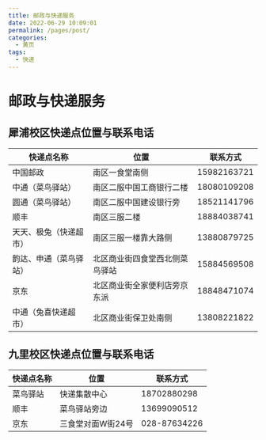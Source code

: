 ```yaml
---
title: 邮政与快递服务
date: 2022-06-29 10:09:01
permalink: /pages/post/
categories:
  - 黄页
tags:
  - 快递
---
```


<!-- markdownlint-disable MD025 MD033 -->

# 邮政与快递服务

## 犀浦校区快递点位置与联系电话

|快递点名称|位置|联系方式|
|---|---|---|
|中国邮政|南区一食堂南侧|15982163721|
|中通（菜鸟驿站）|南区二服中国工商银行二楼|18080109208|
|圆通（菜鸟驿站）|南区二服中国建设银行旁|18521141796|
|顺丰|南区三服二楼|18884038741|
|天天、极兔（快递超市）|南区三服一楼靠大路侧|13880879725|
|韵达、申通（菜鸟驿站）|北区商业街四食堂西北侧菜鸟驿站|15884569508|
|京东|北区商业街全家便利店旁京东派|18848471074|
|中通（兔喜快递超市）|北区商业街保卫处南侧|13808221822|

## 九里校区快递点位置与联系电话

|快递点名称|位置|联系方式|
|---|---|---|
|菜鸟驿站|快递集散中心|18702880298|
|顺丰|菜鸟驿站旁边|13699090512|
|京东|三食堂对面W街24号|028-87634226|
